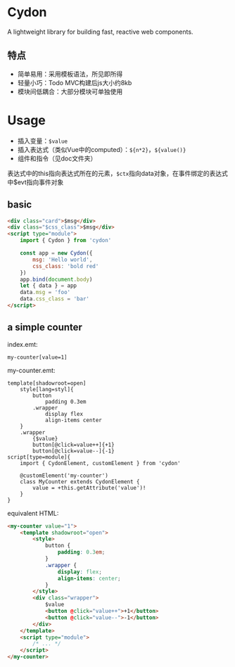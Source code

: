 # Cydon
A lightweight library for building fast, reactive web components.

## 特点
- 简单易用：采用模板语法，所见即所得
- 轻量小巧：Todo MVC构建后js大小约8kb
- 模块间低耦合：大部分模块可单独使用

# Usage

- 插入变量：`$value`
- 插入表达式（类似Vue中的computed）：`${n*2}`，`${value()}`
- 组件和指令（见doc文件夹）

表达式中的this指向表达式所在的元素，`$ctx`指向data对象，在事件绑定的表达式中$evt指向事件对象

## basic
```html
<div class="card">$msg</div>
<div class="$css_class">$msg</div>
<script type="module">
    import { Cydon } from 'cydon'

    const app = new Cydon({
        msg: 'Hello world',
        css_class: 'bold red'
    })
    app.bind(document.body)
    let { data } = app
    data.msg = 'foo'
    data.css_class = 'bar'
</script>
```

## a simple counter

index.emt:
```styl
my-counter[value=1]
```

my-counter.emt:
```styl
template[shadowroot=open]
	style[lang=styl]{
		button
			padding 0.3em
		.wrapper
			display flex
			align-items center
	}
	.wrapper
		{$value}
        button[@click=value++]{+1}
        button[@click=value--]{-1}
script[type=module]{
	import { CydonElement, customElement } from 'cydon'

	@customElement('my-counter')
	class MyCounter extends CydonElement {
		value = +this.getAttribute('value')!
	}
}
```
equivalent HTML:
```html
<my-counter value="1">
    <template shadowroot="open">
        <style>
            button {
                padding: 0.3em;
            }
            .wrapper {
                display: flex;
                align-items: center;
            }
        </style>
        <div class="wrapper">
            $value
            <button @click="value++">+1</button>
            <button @click="value--">-1</button>
        </div>
    </template>
    <script type="module">
        /* ... */
    </script>
</my-counter>
```
